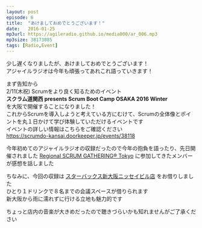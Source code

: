 ```yaml
---
layout: post
episode: 6
title:  "あけましておめでとうございます！"
date:   2016-01-25
mp3url: https://agileradio.github.io/media000/ar_006.mp3
mp3size: 38173085
tags: [Radio,Event]
---
```


少し遅くなりましたが、あけましておめでとうございます！  
アジャイルラジオは今年も頑張ってあれこれ語っていきます！  

まず告知から  
2/11(木祝) Scrumをより良く知るためのイベント  
**スクラム道関西 presents Scrum Boot Camp OSAKA 2016 Winter**  
を大阪で開催することになりました！  
これからScrumを導入しようと考えている方にむけて、Scrumの全体像とポイントを丸１日かけて学び体験していただけるイベントです  
イベントの詳しい情報はこちらをご確認ください  
https://scrumdo-kansai.doorkeeper.jp/events/38118  

今年初めてのアジャイルラジオの収録だったので今年の抱負を語ったり、先日開催されました [Regional SCRUM GATHERING® Tokyo](http://scrumgatheringtokyo.org/) に参加してきたメンバーが感想を話しました  

ちなみに、今回の収録は [スターバックス新大阪ニッセイビル店](http://www.msng.info/archives/2015/10/starbucks-meeting-room.php) をお借りしました  
ひとり１ドリンクで８名までの会議スペースが借りられます  
新大阪から雨に濡れずに行ける立地も魅力的です  

ちょっと店内の音楽が大きめだったので聴きづらいかも知れませんがご了承ください  

